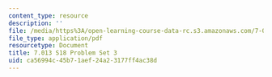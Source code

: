 ```yaml
---
content_type: resource
description: ''
file: /media/https%3A/open-learning-course-data-rc.s3.amazonaws.com/7-013-introductory-biology-spring-2018/ca56994c45b71aef24a23177ff4ac38d_MIT7_013s18Pset3Q.pdf
file_type: application/pdf
resourcetype: Document
title: 7.013 S18 Problem Set 3
uid: ca56994c-45b7-1aef-24a2-3177ff4ac38d
---
```

